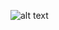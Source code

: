 ![alt text](https://github.com/nrennie/tidytuesday/blob/main/2021/12-01-2021/12012021.jpg?raw=true)
